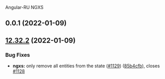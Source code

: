 Angular-RU NGXS
## 0.0.1 (2022-01-09)



## [12.32.2](https://github.com/Angular-RU/angular-ru-sdk/compare/@angular-ru/ngxs@12.32.1...@angular-ru/ngxs@12.32.2) (2022-01-09)


### Bug Fixes

* **ngxs:** only remove all entities from the state ([#1129](https://github.com/Angular-RU/angular-ru-sdk/issues/1129)) ([85b4cfb](https://github.com/Angular-RU/angular-ru-sdk/commit/85b4cfbafe63b6115f88c5fe776419db323b5c33)), closes [#1128](https://github.com/Angular-RU/angular-ru-sdk/issues/1128)
